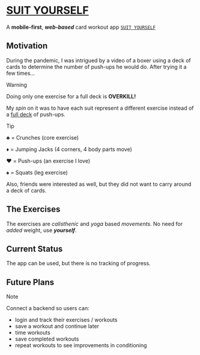 # [SUIT YOURSELF](https://card-workout-tau.vercel.app/)

A **mobile-first**, ***web-based*** card workout app [`SUIT YOURSELF`](https://card-workout-tau.vercel.app/)

## Motivation

During the pandemic, I was intrigued by a video of a boxer using a deck of cards to determine the number of push-ups he would do.
After trying it a few times...

> [!Warning]
> Doing only one exercise for a full deck is **OVERKILL!**

My *spin* on it was to have each suit represent a different exercise instead of a <ins>full deck</ins> of push-ups.

> [!Tip]
> ♣️ = Crunches (core exercise)
> 
> ♦️ = Jumping Jacks (4 corners, 4 body parts move)
> 
> ♥️ = Push-ups (an exercise I love)
> 
> ♠️ = Squats (leg exercise)

Also, friends were interested as well, but they did not want to carry around a deck of cards.

## The Exercises
The exercises are *calisthenic* and *yoga* based *movements*. No need for *added* weight, use ***yourself***.

## Current Status

The app can be used, but there is no tracking of progress.

## Future Plans

> [!Note]
> Connect a backend so users can:
> - login and track their exercises / workouts
> - save a workout and continue later
> - time workouts
> - save completed workouts
> - repeat workouts to see improvements in conditioning

